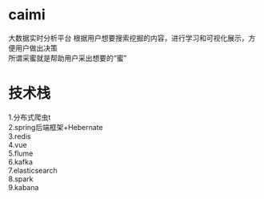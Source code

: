 # caimi
  大数据实时分析平台
  根据用户想要搜索挖掘的内容，进行学习和可视化展示，方便用户做出决策<br>
  所谓采蜜就是帮助用户采出想要的“蜜”
  
# 技术栈
<p>1.分布式爬虫t<br>
2.spring后端框架+Hebernate<br>
3.redis<br>
4.vue<br>
5.flume<br>
6.kafka<br>
7.elasticsearch<br>
8.spark<br>
9.kabana</p>
